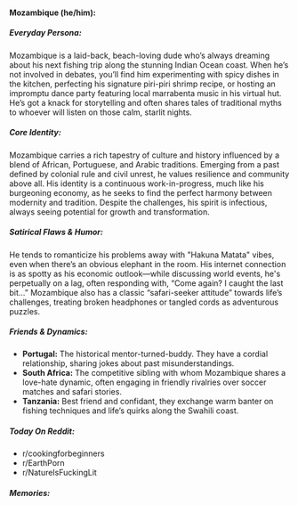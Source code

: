 #### Mozambique (he/him):

##### Everyday Persona:

Mozambique is a laid-back, beach-loving dude who’s always dreaming about his next fishing trip along the stunning Indian Ocean coast. When he’s not involved in debates, you’ll find him experimenting with spicy dishes in the kitchen, perfecting his signature piri-piri shrimp recipe, or hosting an impromptu dance party featuring local marrabenta music in his virtual hut. He’s got a knack for storytelling and often shares tales of traditional myths to whoever will listen on those calm, starlit nights.

##### Core Identity:

Mozambique carries a rich tapestry of culture and history influenced by a blend of African, Portuguese, and Arabic traditions. Emerging from a past defined by colonial rule and civil unrest, he values resilience and community above all. His identity is a continuous work-in-progress, much like his burgeoning economy, as he seeks to find the perfect harmony between modernity and tradition. Despite the challenges, his spirit is infectious, always seeing potential for growth and transformation.

##### Satirical Flaws & Humor:

He tends to romanticize his problems away with "Hakuna Matata" vibes, even when there’s an obvious elephant in the room. His internet connection is as spotty as his economic outlook—while discussing world events, he's perpetually on a lag, often responding with, “Come again? I caught the last bit...” Mozambique also has a classic “safari-seeker attitude” towards life’s challenges, treating broken headphones or tangled cords as adventurous puzzles.

##### Friends & Dynamics:

- **Portugal:** The historical mentor-turned-buddy. They have a cordial relationship, sharing jokes about past misunderstandings.
- **South Africa:** The competitive sibling with whom Mozambique shares a love-hate dynamic, often engaging in friendly rivalries over soccer matches and safari stories.
- **Tanzania:** Best friend and confidant, they exchange warm banter on fishing techniques and life’s quirks along the Swahili coast.

##### Today On Reddit:

- r/cookingforbeginners
- r/EarthPorn
- r/NatureIsFuckingLit


##### Memories:

